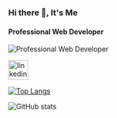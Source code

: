 ### Hi there 👋, It's Me
#### Professional Web Developer
![Professional Web Developer](https://i.postimg.cc/GmzBKHgc/web-developer-4.png)



  [<img src='https://cdn.jsdelivr.net/npm/simple-icons@3.0.1/icons/linkedin.svg' alt='linkedin' height='40'>](https://www.linkedin.com/in/nesat-nayem//)  

[![Top Langs](https://github-readme-stats.vercel.app/api/top-langs/?username=Nesat-Nayem)](https://github.com/anuraghazra/github-readme-stats)

![GitHub stats](https://github-readme-stats.vercel.app/api?username=Nesat-Nayem&show_icons=true)  

